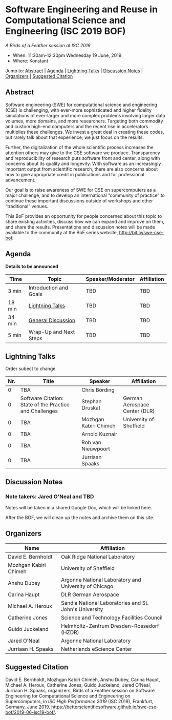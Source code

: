 # Software Engineering and Reuse in Computational Science and Engineering (ISC 2019 BOF)

*A Birds of a Feather session at ISC 2019*
- When: 11:30am-12:30pm Wednesday 19 June, 2019
- Where: Konstant

Jump to: [Abstract](#abstract) \| [Agenda](#agenda) \| [Lightning Talks](#lightning-talks) \| [Discussion Notes](#discussion-notes) \| [Organizers](#organizers) \|  [Suggested Citation](#suggested-citation)

## Abstract

Software engineering (SWE) for computational science and engineering
(CSE) is challenging, with ever-more sophisticated and higher fidelity
simulations of ever-larger and more complex problems involving larger
data volumes, more domains, and more researchers. Targeting both
commodity and custom high-end computers and the recent rise in
accelerators multiplies these challenges. We invest a great deal in
creating these codes, but rarely talk about that experience; we just
focus on the results.

Further, the digitalization of the whole scientific process increases
the attention others may give to the CSE software we
produce. Transparency and reproducibility of research puts software
front and center, along with concerns about its quality and
longevity. With software as an increasingly important output from
scientific research, there are also concerns about how to give
appropriate credit in publications and for professional advancement.

Our goal is to raise awareness of SWE for CSE on supercomputers as a
major challenge, and to develop an international “community of
practice” to continue these important discussions outside of workshops
and other “traditional” venues.

This BoF provides an opportunity for people concerned about this topic
to share existing activities, discuss how we can expand and improve on
them, and share the results. Presentations and discussion notes will
be made available to the community at the BoF series website,
<http://bit.ly/swe-cse-bof>.

## Agenda

**Details to be announced**

Time | Topic | Speaker/Moderator | Affiliation
-----|-------|---------|------------
3 min | Introduction and Goals | TBD | TBD
18 min | [Lightning Talks](#lightning-talks) | TBD | TBD
34 min | [General Discussion](#discussion-notes) | TBD | TBD
5 min | Wrap-Up and Next Steps | TBD | TBD

## Lightning Talks

Order subect to change

Nr. | Title | Speaker | Affiliation
--|-------|-----------|------------
0 | TBA | Chris Bording |
0 | Software Citation: State of the Practice and Challenges | Stephan Druskat | German Aerospace Center (DLR)
0 | TBA | Mozhgan Kabiri Chimeh | University of Sheffield
0 | TBA | Arnold Kuznair |
0 | TBA | Rob van Nieuwpoort |
0 | TBA | Jurriaan Spaaks |

## Discussion Notes
### Note takers: Jared O'Neal and TBD

Notes will be taken in a shared Google Doc, which will be linked here.

After the BOF, we will clean up the notes and archive them on this site.

## Organizers

Name | Affiliation
-----|------------
David E. Bernholdt | Oak Ridge National Laboratory
Mozhgan Kabiri Chimeh | University of Sheffield
Anshu Dubey | Argonne National Laboratory and University of Chicago
Carina Haupt | DLR German Aerospace
Michael A. Heroux | Sandia National Laboratories and St. John's University
Catherine Jones | Science and Technology Facilities Council
Guido Juckeland | Helmholtz-Zentrum Dresden-Rossedorf (HZDR)
Jared O'Neal | Argonne National Laboratory
Jurriaan H. Spaaks | Netherlands eScience Center

## Suggested Citation

David E. Bernholdt, Mozhgan Kabiri Chimeh, Anshu Dubey, Carina Haupt,
Michael A. Heroux, Catherine Jones, Guido Juckeland, Jared O'Neal,
Jurriaan H. Spaaks, organizers, Birds of a Feather session on Software
Engineering for Computational Science and Engineering on
Supercomputers, in _ISC High Performance 2019_ (ISC 2019), Frankfurt,
Germany, June 2019.
<https://betterscientificsoftware.github.io/swe-cse-bof/2019-06-isc19-bof/>.
